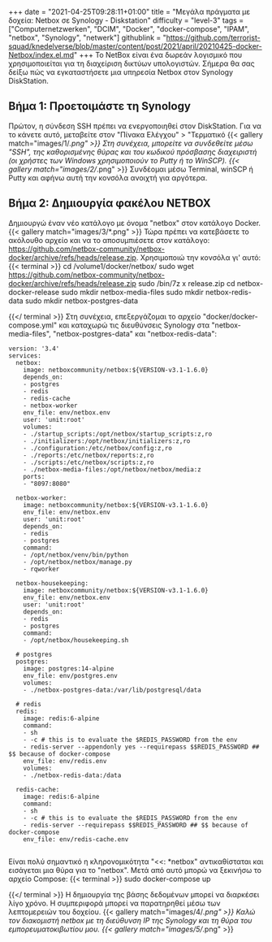 +++
date = "2021-04-25T09:28:11+01:00"
title = "Μεγάλα πράγματα με δοχεία: Netbox σε Synology - Diskstation"
difficulty = "level-3"
tags = ["Computernetzwerken", "DCIM", "Docker", "docker-compose", "IPAM", "netbox", "Synology", "netwerk"]
githublink = "https://github.com/terrorist-squad/knedelverse/blob/master/content/post/2021/april/20210425-docker-Netbox/index.el.md"
+++
Το NetBox είναι ένα δωρεάν λογισμικό που χρησιμοποιείται για τη διαχείριση δικτύων υπολογιστών. Σήμερα θα σας δείξω πώς να εγκαταστήσετε μια υπηρεσία Netbox στον Synology DiskStation.
## Βήμα 1: Προετοιμάστε τη Synology
Πρώτον, η σύνδεση SSH πρέπει να ενεργοποιηθεί στον DiskStation. Για να το κάνετε αυτό, μεταβείτε στον "Πίνακα Ελέγχου" > "Τερματικό
{{< gallery match="images/1/*.png" >}}
Στη συνέχεια, μπορείτε να συνδεθείτε μέσω "SSH", της καθορισμένης θύρας και του κωδικού πρόσβασης διαχειριστή (οι χρήστες των Windows χρησιμοποιούν το Putty ή το WinSCP).
{{< gallery match="images/2/*.png" >}}
Συνδέομαι μέσω Terminal, winSCP ή Putty και αφήνω αυτή την κονσόλα ανοιχτή για αργότερα.
## Βήμα 2: Δημιουργία φακέλου NETBOX
Δημιουργώ έναν νέο κατάλογο με όνομα "netbox" στον κατάλογο Docker.
{{< gallery match="images/3/*.png" >}}
Τώρα πρέπει να κατεβάσετε το ακόλουθο αρχείο και να το αποσυμπιέσετε στον κατάλογο: https://github.com/netbox-community/netbox-docker/archive/refs/heads/release.zip. Χρησιμοποιώ την κονσόλα γι' αυτό:
{{< terminal >}}
cd /volume1/docker/netbox/
sudo wget https://github.com/netbox-community/netbox-docker/archive/refs/heads/release.zip
sudo /bin/7z x release.zip
cd netbox-docker-release
sudo mkdir netbox-media-files
sudo mkdir netbox-redis-data
sudo mkdir netbox-postgres-data

{{</ terminal >}}
Στη συνέχεια, επεξεργάζομαι το αρχείο "docker/docker-compose.yml" και καταχωρώ τις διευθύνσεις Synology στα "netbox-media-files", "netbox-postgres-data" και "netbox-redis-data":
```
version: '3.4'
services:
  netbox: 
    image: netboxcommunity/netbox:${VERSION-v3.1-1.6.0}
    depends_on:
    - postgres
    - redis
    - redis-cache
    - netbox-worker
    env_file: env/netbox.env
    user: 'unit:root'
    volumes:
    - ./startup_scripts:/opt/netbox/startup_scripts:z,ro
    - ./initializers:/opt/netbox/initializers:z,ro
    - ./configuration:/etc/netbox/config:z,ro
    - ./reports:/etc/netbox/reports:z,ro
    - ./scripts:/etc/netbox/scripts:z,ro
    - ./netbox-media-files:/opt/netbox/netbox/media:z
    ports:
    - "8097:8080"
    
  netbox-worker:
    image: netboxcommunity/netbox:${VERSION-v3.1-1.6.0}
    env_file: env/netbox.env
    user: 'unit:root'
    depends_on:
    - redis
    - postgres
    command:
    - /opt/netbox/venv/bin/python
    - /opt/netbox/netbox/manage.py
    - rqworker

  netbox-housekeeping:
    image: netboxcommunity/netbox:${VERSION-v3.1-1.6.0}
    env_file: env/netbox.env
    user: 'unit:root'
    depends_on:
    - redis
    - postgres
    command:
    - /opt/netbox/housekeeping.sh

  # postgres
  postgres:
    image: postgres:14-alpine
    env_file: env/postgres.env
    volumes:
    - ./netbox-postgres-data:/var/lib/postgresql/data

  # redis
  redis:
    image: redis:6-alpine
    command:
    - sh
    - -c # this is to evaluate the $REDIS_PASSWORD from the env
    - redis-server --appendonly yes --requirepass $$REDIS_PASSWORD ## $$ because of docker-compose
    env_file: env/redis.env
    volumes:
    - ./netbox-redis-data:/data

  redis-cache:
    image: redis:6-alpine
    command:
    - sh
    - -c # this is to evaluate the $REDIS_PASSWORD from the env
    - redis-server --requirepass $$REDIS_PASSWORD ## $$ because of docker-compose
    env_file: env/redis-cache.env


```
Είναι πολύ σημαντικό η κληρονομικότητα "<<: *netbox" αντικαθίσταται και εισάγεται μια θύρα για το "netbox". Μετά από αυτό μπορώ να ξεκινήσω το αρχείο Compose:
{{< terminal >}}
sudo docker-compose up

{{</ terminal >}}
Η δημιουργία της βάσης δεδομένων μπορεί να διαρκέσει λίγο χρόνο. Η συμπεριφορά μπορεί να παρατηρηθεί μέσω των λεπτομερειών του δοχείου.
{{< gallery match="images/4/*.png" >}}
Καλώ τον διακομιστή netbox με τη διεύθυνση IP της Synology και τη θύρα του εμπορευματοκιβωτίου μου.
{{< gallery match="images/5/*.png" >}}
